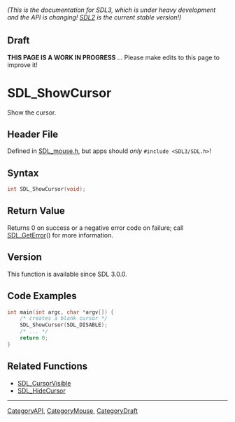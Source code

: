 ###### (This is the documentation for SDL3, which is under heavy development and the API is changing! [SDL2](https://wiki.libsdl.org/SDL2/) is the current stable version!)

## Draft

**THIS PAGE IS A WORK IN PROGRESS** ... Please make edits to this page to improve it!
# SDL_ShowCursor

Show the cursor.

## Header File

Defined in [SDL_mouse.h](https://github.com/libsdl-org/SDL/blob/main/include/SDL3/SDL_mouse.h), but apps should _only_ `#include <SDL3/SDL.h>`!

## Syntax

```c
int SDL_ShowCursor(void);

```

## Return Value

Returns 0 on success or a negative error code on failure; call
[SDL_GetError](SDL_GetError)() for more information.

## Version

This function is available since SDL 3.0.0.

## Code Examples

```c++
int main(int argc, char *argv[]) {
    /* creates a blank cursor */
    SDL_ShowCursor(SDL_DISABLE);
    /* ... */
    return 0;
}
```

## Related Functions

* [SDL_CursorVisible](SDL_CursorVisible)
* [SDL_HideCursor](SDL_HideCursor)

----
[CategoryAPI](CategoryAPI), [CategoryMouse](CategoryMouse), [CategoryDraft](CategoryDraft)



